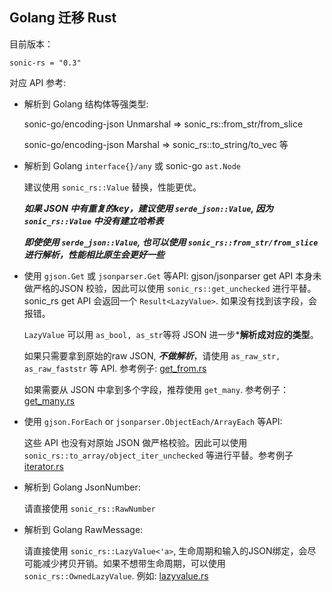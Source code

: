 ## Golang 迁移 Rust

目前版本：

`sonic-rs = "0.3"`

对应 API 参考:

- 解析到 Golang 结构体等强类型:

  sonic-go/encoding-json Unmarshal => sonic_rs::from_str/from_slice

  sonic-go/encoding-json Marshal => sonic_rs::to_string/to_vec 等

- 解析到 Golang `interface{}/any` 或 sonic-go `ast.Node`

  建议使用 `sonic_rs::Value` 替换，性能更优。

  ***如果 JSON 中有重复的key，建议使用 `serde_json::Value`, 因为 `sonic_rs::Value` 中没有建立哈希表***

  ***即使使用 `serde_json::Value`, 也可以使用 `sonic_rs::from_str/from_slice` 进行解析，性能相比原生会更好一些***

- 使用 `gjson.Get` 或 `jsonparser.Get` 等API:
  gjson/jsonparser get API 本身未做严格的JSON 校验，因此可以使用 `sonic_rs::get_unchecked` 进行平替。 sonic_rs get API 会返回一个 `Result<LazyValue>`. 如果没有找到该字段，会报错。
  
  `LazyValue` 可以用 `as_bool, as_str`等将 JSON 进一步***解析成对应的类型**。
  
  如果只需要拿到原始的raw JSON, ***不做解析***，请使用 `as_raw_str, as_raw_faststr` 等 API. 参考例子: [get_from.rs](../examples/get_from.rs)

  如果需要从 JSON 中拿到多个字段，推荐使用 `get_many`. 参考例子： [get_many.rs](../examples/get_many.rs)

- 使用 `gjson.ForEach` or `jsonparser.ObjectEach/ArrayEach` 等API:

  这些 API 也没有对原始 JSON 做严格校验。因此可以使用 `sonic_rs::to_array/object_iter_unchecked` 等进行平替。参考例子 [iterator.rs](../examples/iterator.rs)

- 解析到 Golang JsonNumber:

  请直接使用 `sonic_rs::RawNumber`

- 解析到 Golang RawMessage:

  请直接使用 `sonic_rs::LazyValue<'a>`, 生命周期和输入的JSON绑定，会尽可能减少拷贝开销。如果不想带生命周期，可以使用 `sonic_rs::OwnedLazyValue`. 例如:  [lazyvalue.rs](../examples/lazyvalue.rs)








